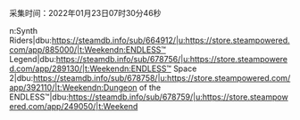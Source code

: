 采集时间：2022年01月23日07时30分46秒

n:Synth Riders|dbu:https://steamdb.info/sub/664912/|u:https://store.steampowered.com/app/885000/|t:Weekendn:ENDLESS™ Legend|dbu:https://steamdb.info/sub/678756/|u:https://store.steampowered.com/app/289130/|t:Weekendn:ENDLESS™ Space 2|dbu:https://steamdb.info/sub/678758/|u:https://store.steampowered.com/app/392110/|t:Weekendn:Dungeon of the ENDLESS™|dbu:https://steamdb.info/sub/678759/|u:https://store.steampowered.com/app/249050/|t:Weekend